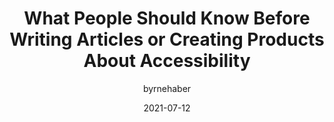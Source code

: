 ---
author: byrnehaber
date: 2021-07-12
tags:
  - accessibility
  - meta
target_url: https://sheribyrnehaber.medium.com/what-people-should-know-before-writing-articles-or-creating-products-about-accessibility-85a3af34a7cb
title: What People Should Know Before Writing Articles or Creating Products About Accessibility
---